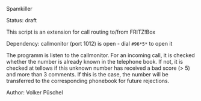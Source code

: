 Spamkiller

Status: draft

This script is an extension for call routing to/from FRITZ!Box

Dependency: callmonitor (port 1012) is open - dial `#96*5*` to open it

The programm is listen to the callmonitor.
For an incoming call, it is checked whether the number is already known in the telephone book.
If not, it is checked at tellows if this unknown number has received a bad score (> 5) and more than 3 comments.
If this is the case, the number will be transferred to the corresponding phonebook for future rejections.


Author: Volker Püschel
